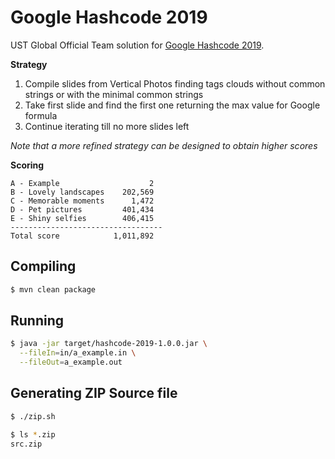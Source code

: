 
Google Hashcode 2019
=============================

UST Global Official Team solution for [Google Hashcode 2019](https://hashcode.withgoogle.com/).

**Strategy**

1. Compile slides from Vertical Photos finding tags clouds without common strings or with the minimal common strings
2. Take first slide and find the first one returning the max value for Google formula
3. Continue iterating till no more slides left

*Note that a more refined strategy can be designed to obtain higher scores*

**Scoring**

```
A - Example                    2
B - Lovely landscapes    202,569
C - Memorable moments      1,472
D - Pet pictures         401,434
E - Shiny selfies        406,415
----------------------------------
Total score            1,011,892
```

Compiling
---------

```bash
$ mvn clean package
```

Running
-------

```bash
$ java -jar target/hashcode-2019-1.0.0.jar \
  --fileIn=in/a_example.in \
  --fileOut=a_example.out
```

Generating ZIP Source file
--------------------------

```bash
$ ./zip.sh

$ ls *.zip
src.zip
```
